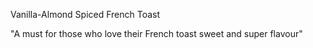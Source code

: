 Vanilla-Almond Spiced French Toast

"A must for those who love their French toast sweet and super flavour"
